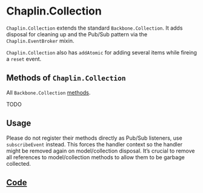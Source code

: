 # Chaplin.Collection

`Chaplin.Collection` extends the standard `Backbone.Collection`. It adds disposal for cleaning up and the Pub/Sub pattern via the `Chaplin.EventBroker` mixin.

`Chaplin.Collection` also has `addAtomic` for adding several items while fireing a `reset` event.

## Methods of `Chaplin.Collection`
All `Backbone.Collection` [methods](http://backbonejs.org/#Collection).

TODO

## Usage
Please do not register their methods directly as Pub/Sub listeners, use `subscribeEvent` instead. This forces the handler context so the handler might be removed again on model/collection disposal. It’s crucial to remove all references to model/collection methods to allow them to be garbage collected.

## [Code](https://github.com/chaplinjs/chaplin/blob/master/src/chaplin/models/collection.coffee)
